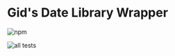 # Gid's Date Library Wrapper

![npm](https://img.shields.io/npm/v/@gscrawley/date-lib?style=plastic)


![all tests](https://img.shields.io/badge/all%20tests-Jest%2026.6.3-brightgreen/?style=plastic&logo=appveyor)
